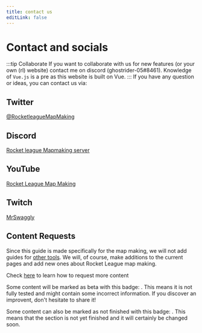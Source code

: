 ```yaml
---
title: contact us
editLink: false
---
```

# Contact and socials

<!-- ## Form -->

<!-- form -->
:::tip Collaborate
If you want to collaborate with us for new features (or your own (rl) website) contact me on discord (ghostrider-05#8461).
Knowledge of `Vue.js` is a pre as this website is built on Vue.
:::
If you have any question or ideas, you can contact us via:

## Twitter

[@RocketleagueMapMaking](https://twitter.com/rlmapmaking)

## Discord

[Rocket league Mapmaking server](https://discord.gg/PWu3ZWa)

## YouTube

[Rocket League Map Making](https://www.youtube.com/channel/UCp6gkqadtgsaZmPnex9MNiA)

## Twitch

[MrSwaggly](https://www.twitch.tv/mrswaggly)

## Content Requests

Since this guide is made specifically for the map making, we will not add guides for [other tools](../menu/faq). We will, of course, make additions to the current pages and add new ones about Rocket League map making.

Check [here](../menu/contribute) to learn how to request more content

Some content will be marked as beta with this badge: <Badge text="beta" type="warning"/>. This means it is not fully tested and might contain some incorrect information. If you discover an improvent, don't hesitate to share it!

Some content can also be marked as not finished with this badge: <Badge text="not finished" type="warning"/>. This means that the section is not yet finished and it will certainly be changed soon. 


